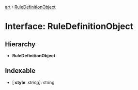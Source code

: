 [art](../README.md) › [RuleDefinitionObject](ruledefinitionobject.md)

# Interface: RuleDefinitionObject

## Hierarchy

* **RuleDefinitionObject**

## Indexable

* \[ **style**: *string*\]: string
